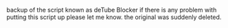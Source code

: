 backup of the script known as deTube Blocker
if there is any problem with putting this script up please let me know. 
the original was suddenly deleted.
